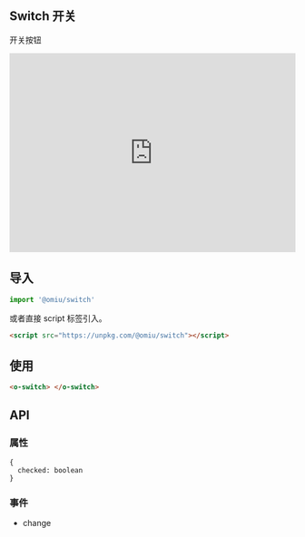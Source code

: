 ## Switch 开关

开关按钮

<iframe height="351" style="width: 100%;" scrolling="no" title="OMIU Switch" src="https://codepen.io/omijs/embed/BaoRpLd?height=351&theme-id=default&default-tab=html,result" frameborder="no" allowtransparency="true" allowfullscreen="true" loading="lazy">
  See the Pen <a href='https://codepen.io/omijs/pen/BaoRpLd'>OMIU Checkbox</a> by OMI
  (<a href='https://codepen.io/omijs'>@omijs</a>) on <a href='https://codepen.io'>CodePen</a>.
</iframe>

## 导入

```js
import '@omiu/switch'
```

或者直接 script 标签引入。


```html
<script src="https://unpkg.com/@omiu/switch"></script>
```

## 使用

```html
<o-switch> </o-switch>
```


## API

### 属性

```tsx
{
  checked: boolean
}
```


### 事件
* change

